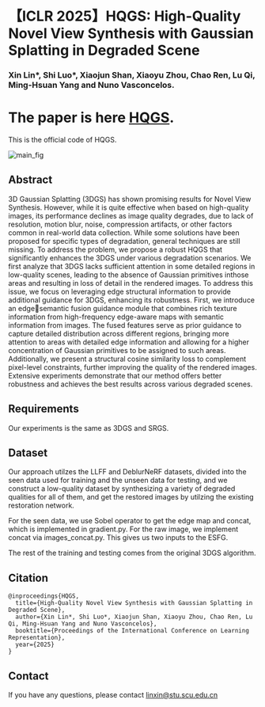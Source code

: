 # 【ICLR 2025】HQGS: High-Quality Novel View Synthesis with Gaussian Splatting in Degraded Scene
### Xin Lin*, Shi Luo*, Xiaojun Shan, Xiaoyu Zhou, Chao Ren, Lu Qi, Ming-Hsuan Yang and Nuno Vasconcelos. 
# The paper is here [HQGS](https://openreview.net/pdf?id=25Zlvl7JxW).
This is the official code of HQGS.

![main_fig](./kuangjia.png)

## Abstract
3D Gaussian Splatting (3DGS) has shown promising results for Novel View Synthesis. However, while it is quite effective when based on high-quality images, its performance declines as image quality degrades, due to lack of resolution, motion blur, noise, compression artifacts, or other factors common in real-world data collection. While some solutions have been proposed for specific types of degradation, general techniques are still missing. To address the problem, we propose a robust HQGS that significantly enhances the 3DGS under various degradation scenarios. We first analyze that 3DGS lacks sufficient attention in some detailed
regions in low-quality scenes, leading to the absence of Gaussian primitives inthose areas and resulting in loss of detail in the rendered images. To address this issue, we focus on leveraging edge structural information to provide additional guidance for 3DGS, enhancing its robustness. First, we introduce an edgesemantic fusion guidance module that combines rich texture information from high-frequency edge-aware maps with semantic information from images. The fused features serve as prior guidance to capture detailed distribution across different regions, bringing more attention to areas with detailed edge information and allowing for a higher concentration of Gaussian primitives to be assigned to such areas. Additionally, we present a structural cosine similarity loss to complement pixel-level constraints, further improving the quality of the rendered images. Extensive experiments demonstrate that our method offers better robustness and achieves the best results across various degraded scenes.

## Requirements
Our experiments is the same as 3DGS and SRGS.

## Dataset
Our approach utilzes the LLFF and DeblurNeRF datasets, divided into the seen data used for training and the unseen data for testing, and we construct a low-quality dataset by synthesizing a variety of degraded qualities for all of them, and get the restored images by utilzing the existing restoration network.

For the seen data, we use Sobel operator to get the edge map and concat, which is implemented in gradient.py. For the raw image, we implement concat via images_concat.py. This gives us two inputs to the ESFG.

The rest of the training and testing comes from the original 3DGS algorithm. 

## Citation

    @inproceedings{HQGS,
      title={High-Quality Novel View Synthesis with Gaussian Splatting in Degraded Scene}, 
      author={Xin Lin*, Shi Luo*, Xiaojun Shan, Xiaoyu Zhou, Chao Ren, Lu Qi, Ming-Hsuan Yang and Nuno Vasconcelos},
      booktitle={Proceedings of the International Conference on Learning Representation},
      year={2025}
    }

## Contact
If you have any questions, please contact linxin@stu.scu.edu.cn


